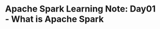    Apache Spark Learning Note: Day01 - What is Apache Spark
==============================================================
